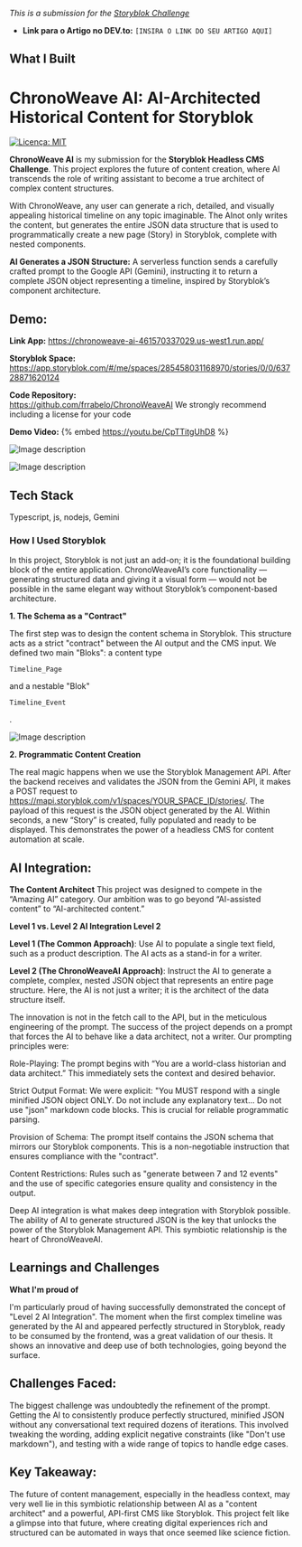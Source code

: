 *This is a submission for the [Storyblok Challenge](https://dev.to/challenges/storyblok)*

- **Link para o Artigo no DEV.to:** `[INSIRA O LINK DO SEU ARTIGO AQUI]`

## What I Built
# ChronoWeave AI: AI-Architected Historical Content for Storyblok

[![Licença: MIT](https://img.shields.io/badge/License-MIT-yellow.svg)](https://opensource.org/licenses/MIT)

**ChronoWeave AI** is my submission for the **Storyblok Headless CMS Challenge**. This project explores the future of content creation, where AI transcends the role of writing assistant to become a true architect of complex content structures.

With ChronoWeave, any user can generate a rich, detailed, and visually appealing historical timeline on any topic imaginable. The AI ​​not only writes the content, but generates the entire JSON data structure that is used to programmatically create a new page (Story) in Storyblok, complete with nested components.

**AI Generates a JSON Structure:** A serverless function sends a carefully crafted prompt to the Google API (Gemini), instructing it to return a complete JSON object representing a timeline, inspired by Storyblok’s component architecture.

## Demo:

**Link App:** https://chronoweave-ai-461570337029.us-west1.run.app/

**Storyblok Space:** 
https://app.storyblok.com/#/me/spaces/285458031168970/stories/0/0/63728871620124

**Code Repository:**  
https://github.com/frrabelo/ChronoWeaveAI 
We strongly recommend including a license for your code

**Demo Video:**
{% embed https://youtu.be/CpTTitgUhD8  %}

![Image description](https://dev-to-uploads.s3.amazonaws.com/uploads/articles/sdez7elasv9vsioflbn2.png)


![Image description](https://dev-to-uploads.s3.amazonaws.com/uploads/articles/bnb47rp8xgzs5c74fmsr.png)

## Tech Stack
 Typescript, js, nodejs, Gemini

### How I Used Storyblok
In this project, Storyblok is not just an add-on; it is the foundational building block of the entire application. ChronoWeaveAI’s core functionality — generating structured data and giving it a visual form — would not be possible in the same elegant way without Storyblok’s component-based architecture.

**1. The Schema as a "Contract"**

The first step was to design the content schema in Storyblok. This structure acts as a strict "contract" between the AI ​​output and the CMS input. We defined two main "Bloks": a content type  

```
Timeline_Page
```
 and a nestable "Blok"

```
Timeline_Event
```
.

![Image description](https://dev-to-uploads.s3.amazonaws.com/uploads/articles/r3pgfhoosuu6ey9hs82m.png)


**2. Programmatic Content Creation**

The real magic happens when we use the Storyblok Management API. After the backend receives and validates the JSON from the Gemini API, it makes a POST request to https://mapi.storyblok.com/v1/spaces/YOUR_SPACE_ID/stories/. The payload of this request is the JSON object generated by the AI. Within seconds, a new “Story” is created, fully populated and ready to be displayed. This demonstrates the power of a headless CMS for content automation at scale.

## AI Integration:
**The Content Architect**
This project was designed to compete in the “Amazing AI” category. Our ambition was to go beyond “AI-assisted content” to “AI-architected content.”

**Level 1 vs. Level 2 AI Integration Level 2**

**Level 1 (The Common Approach)**: Use AI to populate a single text field, such as a product description. The AI ​​acts as a stand-in for a writer.

**Level 2 (The ChronoWeaveAI Approach)**: Instruct the AI ​​to generate a complete, complex, nested JSON object that represents an entire page structure. Here, the AI ​​is not just a writer; it is the architect of the data structure itself.

The innovation is not in the fetch call to the API, but in the meticulous engineering of the prompt. The success of the project depends on a prompt that forces the AI ​​to behave like a data architect, not a writer. Our prompting principles were:

Role-Playing: The prompt begins with “You are a world-class historian and data architect.” This immediately sets the context and desired behavior.

Strict Output Format: We were explicit: "You MUST respond with a single minified JSON object ONLY. Do not include any explanatory text... Do not use "json" markdown code blocks. This is crucial for reliable programmatic parsing.

Provision of Schema: The prompt itself contains the JSON schema that mirrors our Storyblok components. This is a non-negotiable instruction that ensures compliance with the "contract".

Content Restrictions: Rules such as "generate between 7 and 12 events" and the use of specific categories ensure quality and consistency in the output.

Deep AI integration is what makes deep integration with Storyblok possible. The ability of AI to generate structured JSON is the key that unlocks the power of the Storyblok Management API. This symbiotic relationship is the heart of ChronoWeaveAI.

## Learnings and Challenges
**What I'm proud of**

I'm particularly proud of having successfully demonstrated the concept of "Level 2 AI Integration". The moment when the first complex timeline was generated by the AI ​​and appeared perfectly structured in Storyblok, ready to be consumed by the frontend, was a great validation of our thesis. It shows an innovative and deep use of both technologies, going beyond the surface.

## Challenges Faced:

The biggest challenge was undoubtedly the refinement of the prompt. Getting the AI ​​to consistently produce perfectly structured, minified JSON without any conversational text required dozens of iterations. This involved tweaking the wording, adding explicit negative constraints (like "Don't use markdown"), and testing with a wide range of topics to handle edge cases.

## Key Takeaway:

The future of content management, especially in the headless context, may very well lie in this symbiotic relationship between AI as a "content architect" and a powerful, API-first CMS like Storyblok. This project felt like a glimpse into that future, where creating digital experiences rich and structured can be automated in ways that once seemed like science fiction.
